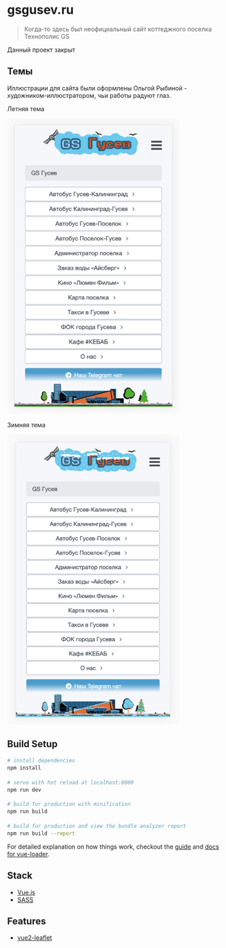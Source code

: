 # gsgusev.ru

> Когда-то здесь был неофициальный сайт коттеджного поселка Технополис GS

Данный проект закрыт

## Темы

Иллюстрации для сайта были оформлены Ольгой Рыбиной - художником-иллюстратором, чьи работы радуют глаз.

Летняя тема

<img src="https://github.com/VadimCpp/gsgusev.ru/blob/master/static/img/summer_theme.png" width="400"/>

Зимняя тема

<img src="https://github.com/VadimCpp/gsgusev.ru/blob/master/static/img/winter_theme.png" width="400"/>

## Build Setup

``` bash
# install dependencies
npm install

# serve with hot reload at localhost:8080
npm run dev

# build for production with minification
npm run build

# build for production and view the bundle analyzer report
npm run build --report
```

For detailed explanation on how things work, checkout the [guide](http://vuejs-templates.github.io/webpack/) and [docs for vue-loader](http://vuejs.github.io/vue-loader).

## Stack

* [Vue.js](https://vuejs.org/)
* [SASS](http://sass-lang.com/)

## Features

* [vue2-leaflet](https://www.npmjs.com/package/vue2-leaflet)
